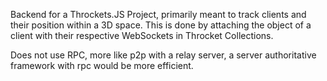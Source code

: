 Backend for a Throckets.JS Project, primarily meant to track clients and their position within a 3D space. This is done by attaching the object of a client with their respective WebSockets in Throcket Collections.

Does not use RPC, more like p2p with a relay server, a server authoritative framework with rpc would be more efficient.